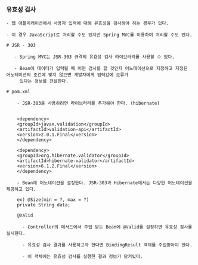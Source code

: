 ### 유효성 검사

    - 웹 애플리케이션에서 사용자 입력에 대해 유효성을 검사해야 하는 경우가 있다.
    
    - 이 경우 JavaScript로 처리할 수도 있지만 Spring MVC를 이용하여 처리할 수도 있다.
    
    # JSR - 303
    
       - Spring MVC는 JSR-303 규격의 유효성 검사 라이브러리를 사용할 수 있다.
       
       - Bean에 데이터가 입력될 때 어떤 검사를 할 것인지 어노테이션으로 지정하고 지정된 어노테이션의 조건에 맞지 않으면 개발자에게 입력값에 오류가
         있다는 정보를 전달한다.
         
    # pom.xml
    
        - JSR-303을 사용하려면 라이브러리를 추가해야 한다. (hibernate)
        
        
        <dependency>
        <groupId>javax.validation</groupId>
        <artifactId>validation-api</artifactId>
        <version>2.0.1.Final</version>
        </dependency>

        <dependency>
        <groupId>org.hibernate.validator</groupId>
        <artifactId>hibernate-validator</artifactId>
        <version>6.1.2.Final</version>
        </dependency>
        
        - Bean에 어노테이션을 설정한다. JSR-303과 Hibernate에서는 다양한 어노테이션을 제공하고 있다.
        
        ex) @Size(min = ?, max = ?)
        private String data;
        
        @Valid
        
          - Controller의 메서드에서 주입 받는 Bean에 @Valid를 설정하면 유효성 검사를 실시한다.
          
          - 유효성 검사 결과를 사용하고자 한다면 BindingResult 객체를 주입받아야 한다.
          
          - 이 객체에는 유효성 검사를 실행한 결과 정보가 담겨있다.

